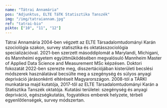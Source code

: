```yaml
---
name: "Tátrai Annamária"
pos: "Adjunktus, ELTE TáTK Statisztika Tanszék"
img: "/img/tatraiannam.jpg"
ref: "tatrai-bio"
pikto: ["10", "11", "12"]
---
```


Tátrai Annamária 2004-ben végzett az ELTE Társadalomtudományi Karán szociológia szakon, survey statisztika és oktatásszociológia specializációval. 2021-ben szerzett másoddiplomát a Marylandi, Michigani, és Mannheimi egyetem együttműködésében megvalósuló Mannheim Master of Applied Data Science and Measurement MSc képzésen. Doktori fokozatát 2022-ben szerezte meg, disszertációjában kisterületi becslési módszerek használatával becsülte meg a szegénység és súlyos anyagi depriváció járásonkénti eltéréseit Magyarországon. 2008-tól a TÁRKI munkatársa majd kutatója, 2017-től az ELTE Társadalomtudományi Karán a Statisztika Tanszék oktatója. Kutatási területei: szegénység és anyagi depriváció, egészségkutatás, fogyatékos emberek helyzete, térbeli egyenlőtlenségek, survey módszertan.
